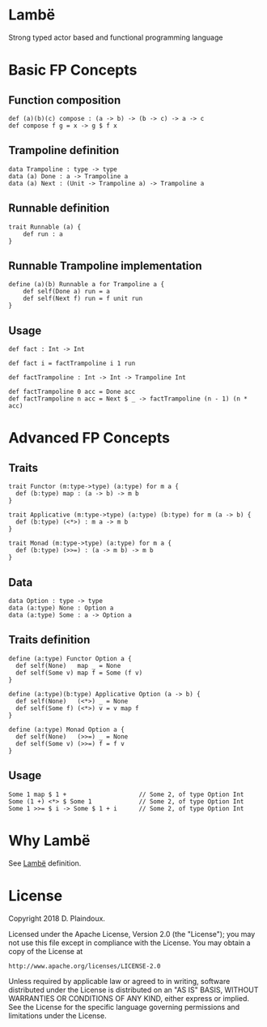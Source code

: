 # Lambë 

Strong typed actor based and functional programming language

# Basic FP Concepts

## Function composition

```
def (a)(b)(c) compose : (a -> b) -> (b -> c) -> a -> c
def compose f g = x -> g $ f x
```

## Trampoline definition

```
data Trampoline : type -> type
data (a) Done : a -> Trampoline a
data (a) Next : (Unit -> Trampoline a) -> Trampoline a
```
## Runnable definition

```
trait Runnable (a) {
    def run : a
}
```
## Runnable Trampoline implementation

```
define (a)(b) Runnable a for Trampoline a {
    def self(Done a) run = a
    def self(Next f) run = f unit run
}
```

## Usage

```
def fact : Int -> Int

def fact i = factTrampoline i 1 run

def factTrampoline : Int -> Int -> Trampoline Int

def factTrampoline 0 acc = Done acc
def factTrampoline n acc = Next $ _ -> factTrampoline (n - 1) (n * acc)
```

# Advanced FP Concepts

## Traits

``` 
trait Functor (m:type->type) (a:type) for m a {
  def (b:type) map : (a -> b) -> m b
}

trait Applicative (m:type->type) (a:type) (b:type) for m (a -> b) {
  def (b:type) (<*>) : m a -> m b
}

trait Monad (m:type->type) (a:type) for m a {
  def (b:type) (>>=) : (a -> m b) -> m b
}
```

## Data

```
data Option : type -> type
data (a:type) None : Option a
data (a:type) Some : a -> Option a
```

## Traits definition

```
define (a:type) Functor Option a {
  def self(None)   map _ = None
  def self(Some v) map f = Some (f v)
}

define (a:type)(b:type) Applicative Option (a -> b) {
  def self(None)   (<*>) _ = None
  def self(Some f) (<*>) v = v map f
}

define (a:type) Monad Option a {
  def self(None)   (>>=) _ = None
  def self(Some v) (>>=) f = f v
}
```

## Usage

```
Some 1 map $ 1 +                    // Some 2, of type Option Int 
Some (1 +) <*> $ Some 1             // Some 2, of type Option Int 
Some 1 >>= $ i -> Some $ 1 + i      // Some 2, of type Option Int 
```

# Why Lambë

See [Lambë](http://tolkiengateway.net/wiki/Lambë) definition.

# License

Copyright 2018 D. Plaindoux.

Licensed under the Apache License, Version 2.0 (the "License");
you may not use this file except in compliance with the License.
You may obtain a copy of the License at

    http://www.apache.org/licenses/LICENSE-2.0

Unless required by applicable law or agreed to in writing, software
distributed under the License is distributed on an "AS IS" BASIS,
WITHOUT WARRANTIES OR CONDITIONS OF ANY KIND, either express or implied.
See the License for the specific language governing permissions and
limitations under the License.
